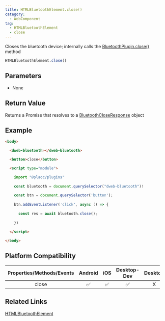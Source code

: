 ```yaml
---
title: HTMLBluetoothElement.close()
category:
  - WebComponent
tag:
  - HTMLBluetoothElement
  - close
---
```


Closes the bluetooth device; internally calls the [BluetoothPlugin.close()](../../plugin/bluetooth/close.md) method

```js
HTMLBluetoothElement.close()
```

## Parameters

  - None

## Return Value

  Returns a Promise that resolves to a [BluetoothCloseResponse](../../interface/bluetooth-close-response/index.md) object


## Example

```html
<body>

  <dweb-bluetooth></dweb-bluetooth>

  <button>close</button>

  <script type="module">

    import "@plaoc/plugins"
    
    const bluetooth = document.querySelector("dweb-bluetooth")!
    
    const btn = document.querySelector('button');
    
    btn.addEventListener('click', async () => {
    
      const res = await bluetooth.close();
      
    })
    
  </script>

</body>
```

## Platform Compatibility

| Properties/Methods/Events | Android | iOS | Desktop-Dev | Desktop |
|:------------:|:-------:|:---:|:----------:|:-------:|
| close        | ✅       | ✅   | ✅         | X       |

## Related Links
[HTMLBluetoothElement](./index.md)